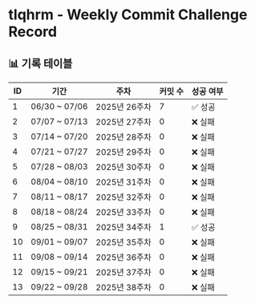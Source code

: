 # tlqhrm - Weekly Commit Challenge Record

## 📊 기록 테이블

| ID | 기간 | 주차 | 커밋 수 | 성공 여부 |
| --- | --- | --- | --- | --- |
| 1 | 06/30 ~ 07/06 | 2025년 26주차 | 7 | ✅ 성공 |
| 2 | 07/07 ~ 07/13 | 2025년 27주차 | 0 | ❌ 실패 |
| 3 | 07/14 ~ 07/20 | 2025년 28주차 | 0 | ❌ 실패 |
| 4 | 07/21 ~ 07/27 | 2025년 29주차 | 0 | ❌ 실패 |
| 5 | 07/28 ~ 08/03 | 2025년 30주차 | 0 | ❌ 실패 |
| 6 | 08/04 ~ 08/10 | 2025년 31주차 | 0 | ❌ 실패 |
| 7 | 08/11 ~ 08/17 | 2025년 32주차 | 0 | ❌ 실패 |
| 8 | 08/18 ~ 08/24 | 2025년 33주차 | 0 | ❌ 실패 |
| 9 | 08/25 ~ 08/31 | 2025년 34주차 | 1 | ✅ 성공 |
| 10 | 09/01 ~ 09/07 | 2025년 35주차 | 0 | ❌ 실패 |
| 11 | 09/08 ~ 09/14 | 2025년 36주차 | 0 | ❌ 실패 |
| 12 | 09/15 ~ 09/21 | 2025년 37주차 | 0 | ❌ 실패 |
| 13 | 09/22 ~ 09/28 | 2025년 38주차 | 0 | ❌ 실패 |
